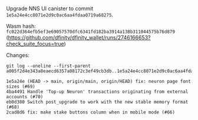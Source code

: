 Upgrade NNS UI canister to commit `1e5a24e4cc8071e2d9c0ac6aa4fdaa0719a68275`.

Wasm hash: `fc022d364efb5ef3e69057570dfc6341fd182ba3914a138b311044575b76d879` (https://github.com/dfinity/dfinity_wallet/runs/2746166653?check_suite_focus=true)

Changes:

```
git log --oneline --first-parent a005f2d4e343a8eaecd6357a08172c3ef49cb3db..1e5a24e4cc8071e2d9c0ac6aa4fdaa0719a68275

1e5a24e (HEAD -> main, origin/main, origin/HEAD) fix: neuron page font sizes (#69)
4ba4491 Handle 'Top-up Neuron' transactions originating from external accounts (#70)
eb0d380 Switch post_upgrade to work with the new stable memory format (#68)
2cad8d6 fix: make stake buttons column when in mobile mode (#66)
```
